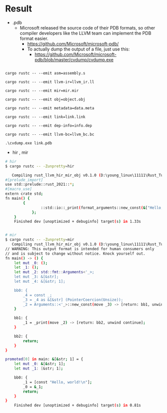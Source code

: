 # Result

- .pdb 
  - Microsoft released the source code of their PDB formats, so other compiler developers like the LLVM team can implement the PDB format easier.
    - https://github.com/Microsoft/microsoft-pdb/
    - To actually dump the output of a file, just use this:
      - https://github.com/Microsoft/microsoft-pdb/blob/master/cvdump/cvdump.exe

```

cargo rustc -- --emit asm=assembly.s

cargo rustc -- --emit llvm-ir=llvm_ir.ll

cargo rustc -- --emit mir=mir.mir

cargo rustc -- --emit obj=object.obj

cargo rustc -- --emit metadata=data.meta

cargo rustc -- --emit link=link.link

cargo rustc -- --emit dep-info=info.dep

cargo rustc -- --emit llvm-bc=llvm_bc.bc

.\cvdump.exe link.pdb

```

- hir , mir

```bash
# hir
$ cargo rustc -- -Zunpretty=hir

   Compiling rust_llvm_hir_mir_obj v0.1.0 (D:\young_linux\11111\Rust_Tutorial_Full_course\23_Rust_LLVM_IR\rust_llvm_hir_mir_obj)
#[prelude_import]
use std::prelude::rust_2021::*;
#[macro_use]
extern crate std;
fn main() {
        {
                ::std::io::_print(format_arguments::new_const(&["Hello, world!\n"]));
            };
    }
    Finished dev [unoptimized + debuginfo] target(s) in 1.33s


# mir
$ cargo rustc -- -Zunpretty=mir
   Compiling rust_llvm_hir_mir_obj v0.1.0 (D:\young_linux\11111\Rust_Tutorial_Full_course\23_Rust_LLVM_IR\rust_llvm_hir_mir_obj)
// WARNING: This output format is intended for human consumers only
// and is subject to change without notice. Knock yourself out.
fn main() -> () {
    let mut _0: ();
    let _1: ();
    let mut _2: std::fmt::Arguments<'_>;
    let mut _3: &[&str];
    let mut _4: &[&str; 1];

    bb0: {
        _4 = const _;
        _3 = _4 as &[&str] (PointerCoercion(Unsize));
        _2 = Arguments::<'_>::new_const(move _3) -> [return: bb1, unwind continue];
    }

    bb1: {
        _1 = _print(move _2) -> [return: bb2, unwind continue];
    }

    bb2: {
        return;
    }
}

promoted[0] in main: &[&str; 1] = {
    let mut _0: &[&str; 1];
    let mut _1: [&str; 1];

    bb0: {
        _1 = [const "Hello, world!\n"];
        _0 = &_1;
        return;
    }
}
    Finished dev [unoptimized + debuginfo] target(s) in 0.81s

```

